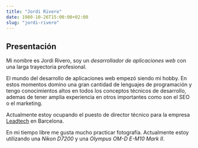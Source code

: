 ```yaml
---
title: "Jordi Rivero"
date: 1980-10-26T15:00:00+02:00
slug: "jordi-rivero"
---
```


## Presentación

Mi nombre es Jordi Rivero, soy un *desarrollador de aplicaciones web* con una larga trayectoria profesional.

El mundo del desarrollo de aplicaciones web empezó siendo mi hobby. En estos momentos domino una gran cantidad de lenguajes de programación y tengo conocimientos altos en todos los conceptos técnicos de desarrollo, ademas de tener amplia experiencia en otros importantes como son el SEO o el marketing.

Actualmente estoy ocupando el puesto de director técnico para la empresa [Leadtech](https://leadtech.com) en Barcelona.

En mi tiempo libre me gusta mucho practicar fotografía. Actualmente estoy utilizando una *Nikon D7200* y una *Olympus OM-D E-M10 Mark II*.
